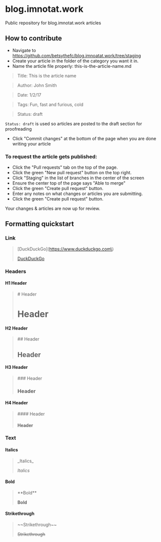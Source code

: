 # blog.imnotat.work
Public repository for blog.imnotat.work articles

## How to contribute

* Navigate to https://github.com/betsythefc/blog.imnoatat.work/tree/staging
* Create your article in the folder of the category you want it in.
* Name the article file properly: this-is-the-article-name.md

>Title: This is the article name

>Author: John Smith

>Date: 1/2/17

>Tags: Fun, fast and furious, cold

>Status: draft

`Status: draft` is used so articles are posted to the draft section for proofreading

* Click "Commit changes" at the bottom of the page when you are done writing your article

### To request the article gets published:

* Click the "Pull requests" tab on the top of the page.
* Click the green "New pull request" button on the top right.
* Click "Staging" in the list of branches in the center of the screen
* Ensure the center top of the page says "Able to merge"
* Click the green "Create pull request" button.
* Enter any notes on what changes or articles you are submitting.
* Click the green "Create pull request" button.

Your changes & articles are now up for review.

## Formatting quickstart

### Link

> \[DuckDuckGo\]\(https://www.duckduckgo.com\)
> 
> [DuckDuckGo](https://www.duckduckgo.com)

### Headers

#### H1 Header
> \# Header
> 
> # Header

#### H2 Header
> \#\# Header
> 
> ## Header

#### H3 Header
> \#\#\# Header
> 
> ### Header

#### H4 Header
> \#\#\#\# Header
> 
> #### Header

### Text

#### Italics
> \_Italics\_
> 
> _Italics_

#### Bold
> \*\*Bold\*\*
>
> **Bold**

#### Strikethrough
>\~\~Strikethrough\~\~
>
>~~Strikethrough~~
